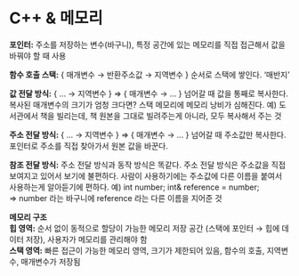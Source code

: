 # C++ & 메모리

**포인터:** 주소를 저장하는 변수(바구니), 특정 공간에 있는 메모리를 직접 접근해서 값을 바꿔야 할 때 사용

**함수 호출 스택:** { 매개변수 → 반환주소값 → 지역변수 } 순서로 스택에 쌓인다. ‘매반지’

**값 전달 방식:**  { ... → 지역변수 }  ⇒ { 매개변수 → ... }  넘어갈 때 값을 통째로 복사한다. 
복사된 매개변수의 크기가 엄청 크다면? 스택 메모리에 메모리 낭비가 심해진다. 
예) 도서관에서 책을 빌리는데, 책 원본을 그대로 빌려주는게 아니라, 모두 복사해서 주는 것

**주소 전달 방식:** { ... → 지역변수 }  ⇒ { 매개변수 → ... } 넘어갈 때 주소값만 복사한다. 포인터로 주소를 직접 찾아가서 원본 값을 바꾼다.

**참조 전달 방식:** 주소 전달 방식과 동작 방식은 똑같다. 주소 전달 방식은 주소값을 직접 보여지고 있어서 보기에 불편하다. 사람이 사용하기에는 주소값에 다른 이름을 붙여서 사용하는게 알아듣기에 편하다.
예) int number; int& reference = number;   
⇒ number 라는 바구니에 reference 라는 다른 이름을 지어준 것

**메모리 구조**  
**힙 영역:** 순서 없이 동적으로 할당이 가능한 메모리 저장 공간 (스택에 포인터 → 힙에 데이터 저장), 사용자가 메모리를 관리해야 함  
**스택 영역:** 빠른 접근이 가능한 메모리 영역, 크기가 제한되어 있음, 
함수의 호출, 지역변수, 매개변수가 저장됨
